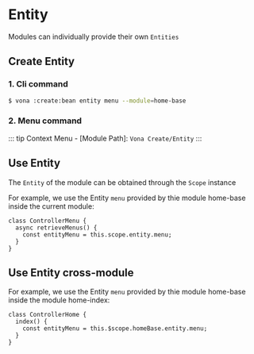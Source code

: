 # Entity

Modules can individually provide their own `Entities`

## Create Entity

### 1. Cli command

``` bash
$ vona :create:bean entity menu --module=home-base
```

### 2. Menu command

::: tip
Context Menu - [Module Path]: `Vona Create/Entity`
:::

## Use Entity

The `Entity` of the module can be obtained through the `Scope` instance

For example, we use the Entity `menu` provided by thie module home-base inside the current module: 

```typescript{3}
class ControllerMenu {
  async retrieveMenus() {
    const entityMenu = this.scope.entity.menu;
  }
}
```

## Use Entity cross-module

For example, we use the Entity `menu` provided by thie module home-base inside the module home-index:

```typescript{3}
class ControllerHome {
  index() {
    const entityMenu = this.$scope.homeBase.entity.menu;
  }
}
```
